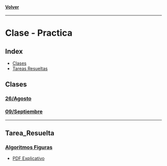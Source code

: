 #### [Volver](https://github.com/eastanganelli/UF_FICEN_AYUDANTIA_IRI_2022_2C/tree/main)
---
# Clase - Practica

## Index
- [Clases](#Clases)
- [Tareas Resueltas](#Tarea_Resuelta)

## Clases
### [26/Agosto](Clase_Practica\26_8)
### [09/Septiembre](Clase_Practica\9_9)
---
## Tarea_Resuelta
### [Algoritmos Figuras](Resolucion_Tarea/Tarea_III_Algoritmos_Figuras)
  - [PDF Explicativo](Resolucion_Tarea\Tarea_III_Algoritmos_Figuras\Tarea_Algoritmos_Graficos.pdf)
